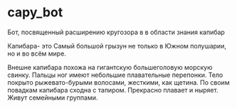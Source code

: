 # capy_bot
Бот, посвященный расширению кругозора в  в области знания капибар

Капибара- это Самый большой грызун не только в Южном полушарии, но и во всём мире.

Внешне капибара похожа на гигантскую большеголовую морскую свинку. Пальцы ног имеют небольшие плавательные перепонки. Тело покрыто рыжевато-бурыми волосами, жесткими, как щетина. По своим повадкам капибара сходна с тапиром. Прекрасно плавает и ныряет. Живут семейными группами. 

